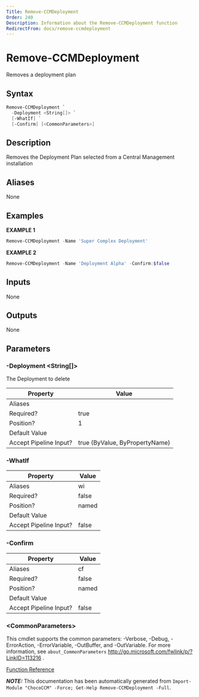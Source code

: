 ```yaml
---
Title: Remove-CCMDeployment
Order: 240
Description: Information about the Remove-CCMDeployment function
RedirectFrom: docs/remove-ccmdeployment
---
```


# Remove-CCMDeployment

<!-- This documentation is automatically generated from /Remove-CCMDeployment.ps1 using GenerateDocs.ps1. Contributions are welcome at the original location(s). -->

Removes a deployment plan

## Syntax

~~~powershell
Remove-CCMDeployment `
  -Deployment <String[]> `
  [-WhatIf] `
  [-Confirm] [<CommonParameters>]
~~~

## Description

Removes the Deployment Plan selected from a Central Management installation


## Aliases

None

## Examples

 **EXAMPLE 1**

~~~powershell
Remove-CCMDeployment -Name 'Super Complex Deployment'

~~~

**EXAMPLE 2**

~~~powershell
Remove-CCMDeployment -Name 'Deployment Alpha' -Confirm:$false

~~~

## Inputs

None

## Outputs

None

## Parameters

###  -Deployment &lt;String[]&gt;
The Deployment to  delete

Property               | Value
---------------------- | ------------------------------
Aliases                |
Required?              | true
Position?              | 1
Default Value          |
Accept Pipeline Input? | true (ByValue, ByPropertyName)

###  -WhatIf
Property               | Value
---------------------- | -----
Aliases                | wi
Required?              | false
Position?              | named
Default Value          |
Accept Pipeline Input? | false

###  -Confirm
Property               | Value
---------------------- | -----
Aliases                | cf
Required?              | false
Position?              | named
Default Value          |
Accept Pipeline Input? | false

### &lt;CommonParameters&gt;

This cmdlet supports the common parameters: -Verbose, -Debug, -ErrorAction, -ErrorVariable, -OutBuffer, and -OutVariable. For more information, see `about_CommonParameters` http://go.microsoft.com/fwlink/p/?LinkID=113216 .



[Function Reference](xref:chococcm-functions)

***NOTE:*** This documentation has been automatically generated from `Import-Module "ChocoCCM" -Force; Get-Help Remove-CCMDeployment -Full`.
